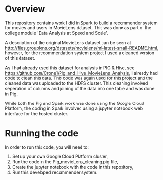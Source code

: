 # Overview
This repository contains work I did in Spark to build a recommender system for movies and users in MovieLens dataset. This was done as part of the college module 'Data Analysis at Speed and Scale'.

A description of the original MovieLens dataset can be seen at http://files.grouplens.org/datasets/movielens/ml-latest-small-README.html, however, for the recommendation system project I used a cleaned version of this dataset.

As I had already used this dataset for analysis in PIG & Hive, see https://github.com/Crone1/Pig_and_Hive_MovieLens_Analysis, I already had code to clean this data. This code was again used for this project and the cleaned data was uploaded to the HDFS cluster. This cleaning involved seperation of columns and joining of the data into one table and was done in Pig.

While both the Pig and Spark work was done using the Google Cloud Platform, the coding in Spark involved using a jupyter notebook web interface for the hosted cluster.

# Running the code
In order to run this code, you will need to:
1. Set up your own Google Cloud Platform cluster,
2. Run the code in the Pig_movieLens_cleaning.pig file,
3. Create the jupyter notebook with the code in this repository,
4. Run this developed recommender system.
